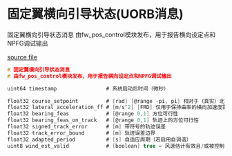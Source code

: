 # 固定翼横向引导状态(UORB消息)

固定翼横向引导状态消息
由fw_pos_control模块发布，用于报告横向设定点和NPFG调试输出

[source file](https://github.com/PX4/PX4-Autopilot/blob/main/msg/FixedWingLateralGuidanceStatus.msg)

```c
# 固定翼横向引导状态消息
# 由fw_pos_control模块发布，用于报告横向设定点和NPFG调试输出

uint64 timestamp                # 系统启动后时间（微秒）

float32 course_setpoint         # [rad] [@range -pi, pi] 相对于（真实）北方的地面期望行进方向，由引导律设定
float32 lateral_acceleration_ff # [m/s^2] [FRD] 仅用于保持曲率的横向加速度需求
float32 bearing_feas            # [@range 0,1] 方位可行性
float32 bearing_feas_on_track   # [@range 0,1] 轨迹上的方位可行性
float32 signed_track_error      # [m] 带符号的轨迹误差
float32 track_error_bound       # [m] 轨迹误差边界
float32 adapted_period          # [s] 自适应周期（若启用自调谐）
uint8 wind_est_valid            # [boolean] true = 风速估计有效且/或被控制器使用（也指示即使有效是否禁用风速估计使用）

```